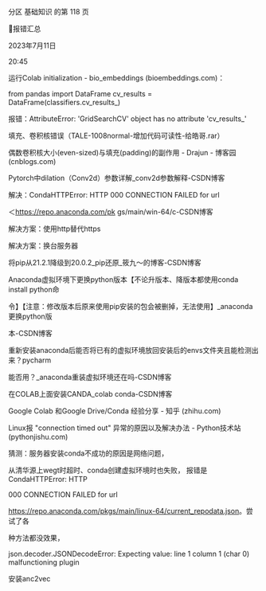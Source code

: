 分区 基础知识 的第 118 页

报错汇总

2023年7月11日

20:45

运行Colab initialization - bio_embeddings (bioembeddings.com)：

from pandas import DataFrame
cv_results = DataFrame(classifiers.cv_results_)

报错：AttributeError: 'GridSearchCV' object has no attribute 'cv_results_'

填充、卷积核错误（TALE-1008normal-增加代码可读性-给皓哥.rar）


偶数卷积核大小(even-sized)与填充(padding)的副作用 - Drajun - 博客园 (cnblogs.com)

Pytorch中dilation（Conv2d）参数详解_conv2d参数解释-CSDN博客

解决：CondaHTTPError: HTTP 000 CONNECTION FAILED for url

＜https://repo.anaconda.com/pk gs/main/win-64/c-CSDN博客

解决方案：使用http替代https

解决方案：换台服务器

将pip从21.2.1降级到20.0.2_pip还原_筱九～的博客-CSDN博客

Anaconda虚拟环境下更换python版本【不论升版本、降版本都使用conda install python命

令】【注意：修改版本后原来使用pip安装的包会被删掉，无法使用】_anaconda更换python版

本-CSDN博客

重新安装anaconda后能否将已有的虚拟环境放回安装后的envs文件夹且能检测出来？pycharm

能否用？_anaconda重装虚拟环境还在吗-CSDN博客

在COLAB上面安装CANDA_colab conda-CSDN博客

Google Colab 和Google Drive/Conda 经验分享 - 知乎 (zhihu.com)

Linux报 "connection timed out" 异常的原因以及解决办法 - Python技术站
(pythonjishu.com)

猜测：服务器安装conda不成功的原因是网络问题，

从清华源上wegt时超时、conda创建虚拟环境时也失败， 报错是CondaHTTPError: HTTP

000 CONNECTION FAILED for url

<https://repo.anaconda.com/pkgs/main/linux-64/current_repodata.json>。尝试了各

种方法都没效果，

json.decoder.JSONDecodeError: Expecting value: line 1 column 1 (char 0)
malfunctioning plugin

安装anc2vec

